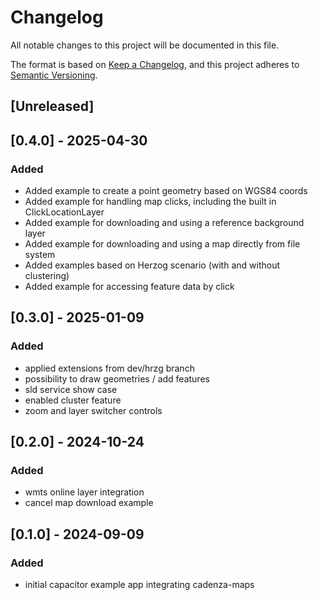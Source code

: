 # Changelog
All notable changes to this project will be documented in this file.

The format is based on [Keep a Changelog](https://keepachangelog.com/en/1.0.0/),
and this project adheres to [Semantic Versioning](https://semver.org/spec/v2.0.0.html).

## [Unreleased]
## [0.4.0] - 2025-04-30
### Added
- Added example to create a point geometry based on WGS84 coords
- Added example for handling map clicks, including the built in ClickLocationLayer
- Added example for downloading and using a reference background layer
- Added example for downloading and using a map directly from file system
- Added examples based on Herzog scenario (with and without clustering)
- Added example for accessing feature data by click

## [0.3.0] - 2025-01-09
### Added
- applied extensions from dev/hrzg branch
- possibility to draw geometries / add features
- sld service show case
- enabled cluster feature
- zoom and layer switcher controls

## [0.2.0] - 2024-10-24
### Added
- wmts online layer integration
- cancel map download example

## [0.1.0] - 2024-09-09
### Added 
- initial capacitor example app integrating cadenza-maps